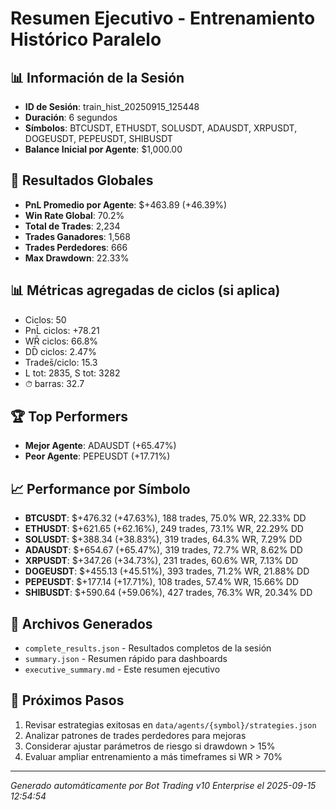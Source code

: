 # Resumen Ejecutivo - Entrenamiento Histórico Paralelo

## 📊 Información de la Sesión
- **ID de Sesión**: train_hist_20250915_125448
- **Duración**: 6 segundos
- **Símbolos**: BTCUSDT, ETHUSDT, SOLUSDT, ADAUSDT, XRPUSDT, DOGEUSDT, PEPEUSDT, SHIBUSDT
- **Balance Inicial por Agente**: $1,000.00

## 🎯 Resultados Globales
- **PnL Promedio por Agente**: $+463.89 (+46.39%)
- **Win Rate Global**: 70.2%
- **Total de Trades**: 2,234
- **Trades Ganadores**: 1,568
- **Trades Perdedores**: 666
- **Max Drawdown**: 22.33%

## 📊 Métricas agregadas de ciclos (si aplica)
- Ciclos: 50
- PnL̄ ciclos: +78.21
- WR̄ ciclos: 66.8%
- DD̄ ciclos: 2.47%
- Trades̄/ciclo: 15.3
- L tot: 2835, S tot: 3282
- ⏱̄ barras: 32.7


## 🏆 Top Performers
- **Mejor Agente**: ADAUSDT (+65.47%)
- **Peor Agente**: PEPEUSDT (+17.71%)

## 📈 Performance por Símbolo
- **BTCUSDT**: $+476.32 (+47.63%), 188 trades, 75.0% WR, 22.33% DD
- **ETHUSDT**: $+621.65 (+62.16%), 249 trades, 73.1% WR, 22.29% DD
- **SOLUSDT**: $+388.34 (+38.83%), 319 trades, 64.3% WR, 7.29% DD
- **ADAUSDT**: $+654.67 (+65.47%), 319 trades, 72.7% WR, 8.62% DD
- **XRPUSDT**: $+347.26 (+34.73%), 231 trades, 60.6% WR, 7.13% DD
- **DOGEUSDT**: $+455.13 (+45.51%), 393 trades, 71.2% WR, 21.88% DD
- **PEPEUSDT**: $+177.14 (+17.71%), 108 trades, 57.4% WR, 15.66% DD
- **SHIBUSDT**: $+590.64 (+59.06%), 427 trades, 76.3% WR, 20.34% DD

## 📁 Archivos Generados
- `complete_results.json` - Resultados completos de la sesión
- `summary.json` - Resumen rápido para dashboards
- `executive_summary.md` - Este resumen ejecutivo

## 🎯 Próximos Pasos
1. Revisar estrategias exitosas en `data/agents/{symbol}/strategies.json`
2. Analizar patrones de trades perdedores para mejoras
3. Considerar ajustar parámetros de riesgo si drawdown > 15%
4. Evaluar ampliar entrenamiento a más timeframes si WR > 70%

---
*Generado automáticamente por Bot Trading v10 Enterprise el 2025-09-15 12:54:54*
